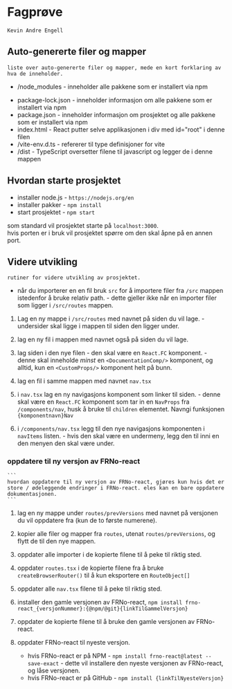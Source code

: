 # Fagprøve

```
Kevin Andre Engell
```

## Auto-genererte filer og mapper

```
liste over auto-genererte filer og mapper, mede en kort forklaring av hva de inneholder.
```

-   /node_modules - inneholder alle pakkene som er installert via npm

*   package-lock.json - inneholder informasjon om alle pakkene som er installert via npm
*   package.json - inneholder informasjon om prosjektet og alle pakkene som er installert via npm
*   index.html - React putter selve applikasjonen i div med id="root" i denne filen
*   /vite-env.d.ts - refererer til type definisjoner for vite
*   /dist - TypeScript oversetter filene til javascript og legger de i denne mappen

## Hvordan starte prosjektet

-   installer node.js - `https://nodejs.org/en`
-   installer pakker - `npm install`
-   start prosjektet - `npm start`

som standard vil prosjektet starte på `localhost:3000`.<br>
hvis porten er i bruk vil prosjektet spørre om den skal åpne på en annen port.

## Videre utvikling

```
rutiner for videre utvikling av prosjektet.
```

-   når du importerer en en fil bruk `src` for å importere filer fra `/src` mappen istedenfor å bruke relativ path. - dette gjeller ikke når en importer filer som ligger i `/src/routes` mappen.

1.  Lag en ny mappe i `/src/routes` med navnet på siden du vil lage. - undersider skal ligge i mappen til siden den ligger under.

2.  lag en ny fil i mappen med navnet også på siden du vil lage.

3.  lag siden i den nye filen - den skal være en `React.FC` komponent. - denne skal inneholde _minst_ en `<DocumentationComp/>` komponent, og alltid, kun en `<CustomProps/>` komponent helt på bunn.

4.  lag en fil i samme mappen med navnet `nav.tsx`

5.  i `nav.tsx` lag en ny navigasjons komponent som linker til siden. - denne skal være en `React.FC` komponent som tar in en `NavProps` fra `/components/nav`, husk å bruke til `children` elementet. Navngi funksjonen `{komponentnavn}Nav`

6.  i `/components/nav.tsx` legg til den nye navigasjons komponenten i `navItems` listen. - hvis den skal være en undermeny, legg den til inni en den menyen den skal være under.

### oppdatere til ny versjon av FRNo-react

    ```
    hvordan oppdatere til ny versjon av FRNo-react, gjøres kun hvis det er store / ødeleggende endringer i FRNo-react. eles kan en bare oppdatere dokumentasjonen.
    ```

1. lag en ny mappe under `routes/prevVersions` med navnet på versjonen du vil oppdatere fra (kun de to første numerene).

2. kopier alle filer og mapper fra `routes`, utenat `routes/prevVersions`, og flytt de til den nye mappen.

3. oppdater alle importer i de kopierte filene til å peke til riktig sted.

4. oppdater `routes.tsx` i de kopierte filene fra å bruke `createBrowserRouter()` til å kun eksportere en `RouteObject[]`

5. oppdater alle `nav.tsx` filene til å peke til riktig sted.

6. installer den gamle versjonen av FRNo-react, `npm install frno-react_{versjonNummer}:{@npm/@git}{linkTilGammelVersjon}`

7. oppdater de kopierte filene til å bruke den gamle versjonen av FRNo-react.

8. oppdater FRNo-react til nyeste versjon.
    - hvis FRNo-react er på NPM - `npm install frno-react@latest --save-exact` - dette vil installere den nyeste versjonen av FRNo-react, og låse versjonen.
    - hvis FRNo-react er på GitHub - `npm install {linkTilNyesteVersjon}`

